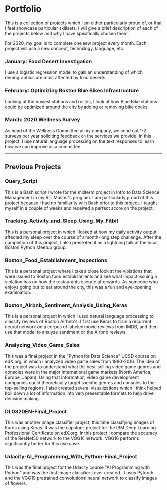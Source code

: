 # Portfolio

This is a collection of projects which I am either particularly proud of, or that I feel showcase particular skillsets. I will give a brief description of each of the projects below and why I have specifically chosen them.

For 2020, my goal is to complete one new project every month. Each project will use a new concept, technology, language, etc.

### January: Food Desert Investigation
I use a logistic regression model to gain an understanding of which demographics are most affected by food deserts.

### February: Optimizing Boston Blue Bikes Infrastructure
Looking at the busiest stations and routes, I look at how Blue Bike stations could be optimized around the city by adding or removing bike docks.

### March: 2020 Wellness Survey
As head of the Wellness Committee at my company, we send out 1-2 surveys per year soliciting feedback on the services we provide. In this project, I use natural language processing on the text responses to learn how we can improve as a committee.

---
## Previous Projects

### Query_Script
This is a Bash script I wrote for the midterm project in Intro to Data Science Management in my RIT Master's program. I am particularly proud of this project because I had no familiarity with Bash prior to this project. I taught myself in a couple of weeks and received a perfect score on the project.

### Tracking_Activity_and_Sleep_Using_My_Fitbit
This is a personal project in which I looked at how my daily activity output affected my sleep over the course of a month-long step challenge. After the completion of this project, I also presented it as a lightning talk at the local Boston Python Meetup group.

### Boston_Food_Establishment_Inspections
This is a personal project where I take a close look at the violations that were issued to Boston food establishments and see what impact issuing a violation has on how the restaurants operate afterwards. As someone who enjoys going out to eat around the city, this was a fun and eye-opening examination.

### Boston_Airbnb_Sentiment_Analysis_Using_Keras
This is a personal project in which I used natural language processing to classify reviews of Boston Airbnb's. I first use Keras to train a recurrent neural network on a corpus of labeled movie reviews from IMDB, and then use that model to analyze sentiment on the Airbnb reviews. 

### Analyzing_Video_Game_Sales
This was a final project in the "Python for Data Science" UCSD course on edX.org, in which I analyzed video game sales from 1980-2016. The idea of the project was to understand what the best-selling video game genres and consoles were in the major international game markets (North America, Europe, Japan). Using that information, video game development companies could theoretically target specific genres and consoles to the top-selling regions. I also created several visualizations which I think helped boil down a lot of information into very presentable formats to help drive decision making.

### DL0320EN-Final_Project
This was another image classifier project, this time classifying images of Euros using Keras. It was the capstone project for the IBM Deep Learning Professional Certificate on edX.org. In this project I compare the accuracy of the ResNet50 network to the VGG16 network. VGG16 performs significantly better for this use case.

### Udacity-AI_Programming_With_Python-Final_Project
This was the final project for the Udacity course "AI Programming with Python" and was the first image classifier I ever created. It uses Pytorch and the VGG19 pretrained convolutional neural network to classify images of flowers.
